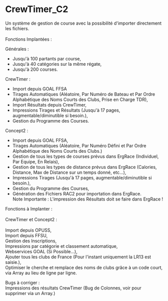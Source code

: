 # CrewTimer_C2
Un système de gestion de course avec la possibilité d'importer directement les fichiers. \
\
Fonctions Implantées : 

Générales : 
- Jusqu'à 100 partants par course, 
- Jusqu'à 40 catégories sur la même régate, 
- Jusqu'à 200 courses. 

CrewTimer :

- Import depuis GOAL FFSA 
- Tirages Automatiques (Aléatoire, Par Numéro de Bateau et Par Ordre Alphabétique des Noms Courts des Clubs, Prise en Charge TDR), 
- Import Résultats depuis CrewTimer, 
- Impressions Tirages et Résultats (Jusqu'à 17 pages, augmentable/diminutible si besoin.), 
- Gestion du Programme des Courses. 

Concept2 : 

- Import depuis GOAL FFSA, 
- Tirages Automatiques (Aléatoire, Par Numéro Défini et Par Ordre Alphabétique des Noms Courts des Clubs.) 
- Gestion de tous les types de courses prévus dans ErgRace (Individuel, Par Equipe, En Relais), 
- Gestion de tous les types de distance prévus dans ErgRace (Calories, Distance, Max de Distance sur un temps donné, etc...), 
- Impressions Tirages (Jusqu'à 17 pages, augmentable/diminutible si besoin.), 
- Gestion du Programme des Courses, 
- Génération des Fichiers RAC2 pour importation dans ErgRace. \
Note Importante : L'impression des Résultats doit se faire dans ErgRace !

Fonctions à Implanter : \
\
CrewTimer et Concept2 : \
\
Import depuis OPUSS, \
Import depuis FFSU, \
Gestion des Inscriptions, \
Impressions par catégorie et classement automatique, \
Webservices GOAL (Si Possible...), \
Ajouter tous les clubs de France (Pour l'instant uniquement la LR13 est saisie.), \
Optimiser le cherche et remplace des noms de clubs grâce à un code court, via Array au lieu de ligne par ligne.

Bugs à corriger : \
Impressions des résultats CrewTimer (Bug de Colonnes, voir pour supprimer via un Array.)
